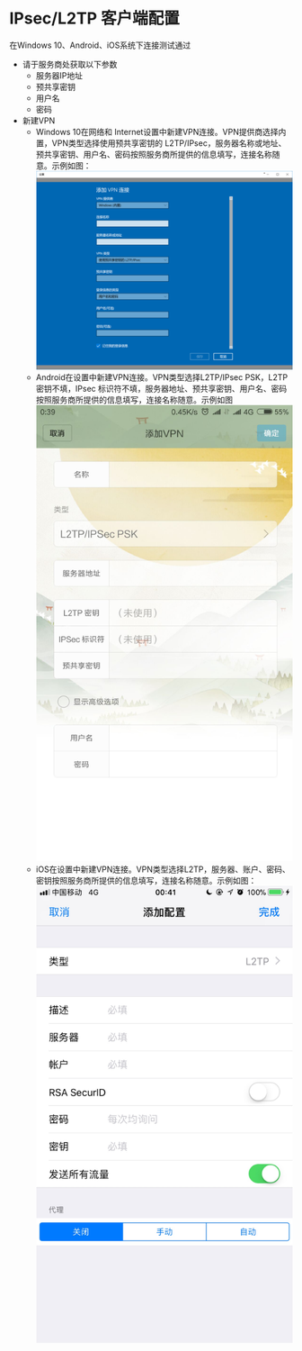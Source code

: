 # IPsec/L2TP 客户端配置

在Windows 10、Android、iOS系统下连接测试通过

* 请于服务商处获取以下参数
  * 服务器IP地址
  * 预共享密钥
  * 用户名
  * 密码
* 新建VPN
  * Windows 10在网络和 Internet设置中新建VPN连接。VPN提供商选择内置，VPN类型选择使用预共享密钥的 L2TP/IPsec，服务器名称或地址、预共享密钥、用户名、密码按照服务商所提供的信息填写，连接名称随意。示例如图：![](/assets/import4.png)
  * Android在设置中新建VPN连接。VPN类型选择L2TP/IPsec PSK，L2TP 密钥不填，IPsec 标识符不填，服务器地址、预共享密钥、用户名、密码按照服务商所提供的信息填写，连接名称随意。示例如图![](/assets/import5.png)
  * iOS在设置中新建VPN连接。VPN类型选择L2TP，服务器、账户、密码、密钥按照服务商所提供的信息填写，连接名称随意。示例如图：![](/assets/import6.png)



